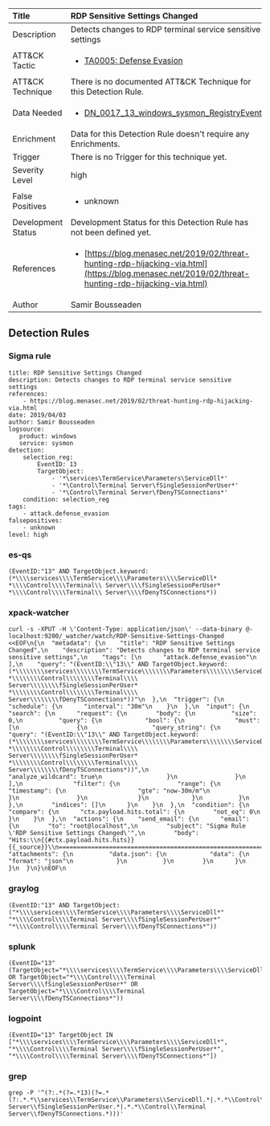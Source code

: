 | Title                | RDP Sensitive Settings Changed                                                                                                                                                 |
|:---------------------|:------------------------------------------------------------------------------------------------------------------------------------------------------------|
| Description          | Detects changes to RDP terminal service sensitive settings                                                                                                                                           |
| ATT&amp;CK Tactic    |  <ul><li>[TA0005: Defense Evasion](https://attack.mitre.org/tactics/TA0005)</li></ul>  |
| ATT&amp;CK Technique |  There is no documented ATT&amp;CK Technique for this Detection Rule.  |
| Data Needed          | <ul><li>[DN_0017_13_windows_sysmon_RegistryEvent](../Data_Needed/DN_0017_13_windows_sysmon_RegistryEvent.md)</li></ul>  |
| Enrichment           |  Data for this Detection Rule doesn't require any Enrichments.  |
| Trigger              |  There is no Trigger for this technique yet.  |
| Severity Level       | high |
| False Positives      | <ul><li>unknown</li></ul>  |
| Development Status   |  Development Status for this Detection Rule has not been defined yet.  |
| References           | <ul><li>[https://blog.menasec.net/2019/02/threat-hunting-rdp-hijacking-via.html](https://blog.menasec.net/2019/02/threat-hunting-rdp-hijacking-via.html)</li></ul>  |
| Author               | Samir Bousseaden |


## Detection Rules

### Sigma rule

```
title: RDP Sensitive Settings Changed
description: Detects changes to RDP terminal service sensitive settings
references:
    - https://blog.menasec.net/2019/02/threat-hunting-rdp-hijacking-via.html
date: 2019/04/03
author: Samir Bousseaden
logsource:
   product: windows
   service: sysmon
detection:
    selection_reg:
        EventID: 13 
        TargetObject: 
            - '*\services\TermService\Parameters\ServiceDll*'
            - '*\Control\Terminal Server\fSingleSessionPerUser*'
            - '*\Control\Terminal Server\fDenyTSConnections*'
    condition: selection_reg
tags:
    - attack.defense_evasion
falsepositives:
    - unknown
level: high

```





### es-qs
    
```
(EventID:"13" AND TargetObject.keyword:(*\\\\services\\\\TermService\\\\Parameters\\\\ServiceDll* *\\\\Control\\\\Terminal\\ Server\\\\fSingleSessionPerUser* *\\\\Control\\\\Terminal\\ Server\\\\fDenyTSConnections*))
```


### xpack-watcher
    
```
curl -s -XPUT -H \'Content-Type: application/json\' --data-binary @- localhost:9200/_watcher/watch/RDP-Sensitive-Settings-Changed <<EOF\n{\n  "metadata": {\n    "title": "RDP Sensitive Settings Changed",\n    "description": "Detects changes to RDP terminal service sensitive settings",\n    "tags": [\n      "attack.defense_evasion"\n    ],\n    "query": "(EventID:\\"13\\" AND TargetObject.keyword:(*\\\\\\\\services\\\\\\\\TermService\\\\\\\\Parameters\\\\\\\\ServiceDll* *\\\\\\\\Control\\\\\\\\Terminal\\\\ Server\\\\\\\\fSingleSessionPerUser* *\\\\\\\\Control\\\\\\\\Terminal\\\\ Server\\\\\\\\fDenyTSConnections*))"\n  },\n  "trigger": {\n    "schedule": {\n      "interval": "30m"\n    }\n  },\n  "input": {\n    "search": {\n      "request": {\n        "body": {\n          "size": 0,\n          "query": {\n            "bool": {\n              "must": [\n                {\n                  "query_string": {\n                    "query": "(EventID:\\"13\\" AND TargetObject.keyword:(*\\\\\\\\services\\\\\\\\TermService\\\\\\\\Parameters\\\\\\\\ServiceDll* *\\\\\\\\Control\\\\\\\\Terminal\\\\ Server\\\\\\\\fSingleSessionPerUser* *\\\\\\\\Control\\\\\\\\Terminal\\\\ Server\\\\\\\\fDenyTSConnections*))",\n                    "analyze_wildcard": true\n                  }\n                }\n              ],\n              "filter": {\n                "range": {\n                  "timestamp": {\n                    "gte": "now-30m/m"\n                  }\n                }\n              }\n            }\n          }\n        },\n        "indices": []\n      }\n    }\n  },\n  "condition": {\n    "compare": {\n      "ctx.payload.hits.total": {\n        "not_eq": 0\n      }\n    }\n  },\n  "actions": {\n    "send_email": {\n      "email": {\n        "to": "root@localhost",\n        "subject": "Sigma Rule \'RDP Sensitive Settings Changed\'",\n        "body": "Hits:\\n{{#ctx.payload.hits.hits}}{{_source}}\\n================================================================================\\n{{/ctx.payload.hits.hits}}",\n        "attachments": {\n          "data.json": {\n            "data": {\n              "format": "json"\n            }\n          }\n        }\n      }\n    }\n  }\n}\nEOF\n
```


### graylog
    
```
(EventID:"13" AND TargetObject:("*\\\\services\\\\TermService\\\\Parameters\\\\ServiceDll*" "*\\\\Control\\\\Terminal Server\\\\fSingleSessionPerUser*" "*\\\\Control\\\\Terminal Server\\\\fDenyTSConnections*"))
```


### splunk
    
```
(EventID="13" (TargetObject="*\\\\services\\\\TermService\\\\Parameters\\\\ServiceDll*" OR TargetObject="*\\\\Control\\\\Terminal Server\\\\fSingleSessionPerUser*" OR TargetObject="*\\\\Control\\\\Terminal Server\\\\fDenyTSConnections*"))
```


### logpoint
    
```
(EventID="13" TargetObject IN ["*\\\\services\\\\TermService\\\\Parameters\\\\ServiceDll*", "*\\\\Control\\\\Terminal Server\\\\fSingleSessionPerUser*", "*\\\\Control\\\\Terminal Server\\\\fDenyTSConnections*"])
```


### grep
    
```
grep -P '^(?:.*(?=.*13)(?=.*(?:.*.*\\services\\TermService\\Parameters\\ServiceDll.*|.*.*\\Control\\Terminal Server\\fSingleSessionPerUser.*|.*.*\\Control\\Terminal Server\\fDenyTSConnections.*)))'
```



